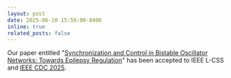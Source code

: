 ```yaml
---
layout: post
date: 2025-06-10 15:59:00-0400
inline: true
related_posts: false
---
```


Our paper entitled "[Synchronization and Control in Bistable Oscillator Networks: Towards Epilepsy Regulation](https://ieeexplore.ieee.org/abstract/document/11050905)" has been accepted to IEEE L-CSS and [IEEE CDC 2025](https://cdc2025.ieeecss.org/).
